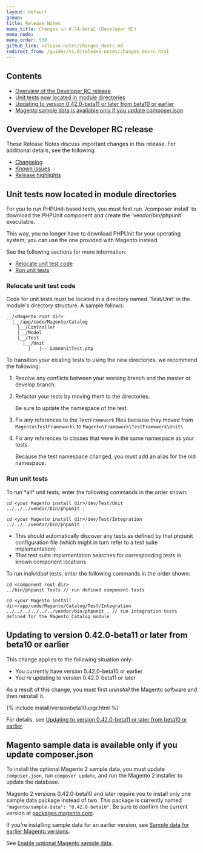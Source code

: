 ```yaml
---
layout: default
group: 
title: Release Notes
menu_title: Changes in 0.74-beta1 (Developer RC) 
menu_node: 
menu_order: 500
github_link: release-notes/changes_devrc.md
redirect_from: /guides/v1.0/release-notes/changes_devrc.html
---
```


<h2 id="changes-contents">Contents</h2>

*	<a href="#change-devrc-overview">Overview of the Developer RC release</a>
*   <a href="#change-devrc-unit">Unit tests now located in module directories</a>
*   <a href="#change-devbeta-uninstall">Updating to version 0.42.0-beta11 or later from beta10 or earlier</a>
*   <a href="#change-devbeta-sampledata">Magento sample data is available only if you update composer.json</a>

<h2 id="change-devrc-overview">Overview of the Developer RC release</h2>
These Release Notes discuss important changes in this release. For additional details, see the following:

*	<a href="{{ site.mage2100url }}CHANGELOG.md#0740-beta1" target="_blank">Changelog</a>
*	<a href="{{ site.gdeurl21 }}release-notes/known-issues.html">Known issues</a>
*	<a href="{{ site.gdeurl21 }}release-notes/bk-release-notes.html">Release highlights</a>

<h2 id="change-devrc-unit">Unit tests now located in module directories</h2>
For you to run PHPUnit-based tests, you must first run `<your Magento root dir>/composer install` to download the PHPUnit component and create the `vendor/bin/phpunit` executable. 

This way, you no longer have to download PHPUnit for your operating system; you can use the one provided with Magento instead.

See the following sections for more information:

*	<a href="#change-devrc-unit-move">Relocate unit test code</a>
*	<a href="#change-devrc-unit-run">Run unit tests</a>

<h3 id="change-devrc-unit-move">Relocate unit test code</h3>
Code for unit tests must be located in a directory named `Test/Unit` in the module's directory structure. A sample follows:

	__/<Magento root dir>
	  |__/app/code/Magento/Catalog
	    |__/Controller
	    |__/Model
	    |__/Test
	      |__/Unit
	        |   |-- SomeUnitTest.php

To transition your existing tests to using the new directories, we recommend the following:

1. Resolve any conflicts between your working branch and the master or develop branch.
2. Refactor your tests by moving them to the directories.  

	Be sure to update the namespace of the test.

3. Fix any references to the `TestFramework` files because they moved from `Magento\TestFramework\` to `Magento\Framework\TestFramework\Unit\`

4. Fix any references to classes that were in the same namespace as your tests.  

	Because the test namespace changed, you must add an alias for the old namespace.

<h3 id="change-devrc-unit-run">Run unit tests</h3>
To run *all* unit tests, enter the following commands in the order shown:

	cd <your Magento install dir>/dev/Test/Unit
	../../../vendor/bin/phpunit .

	cd <your Magento install dir>/dev/Test/Integration
	../../../vendor/bin/phpunit .


*	This should automatically discover any tests as defined by that phpunit configuration file (which might in turn refer to a test suite implementation)
*	That test suite implementation searches for corresponding tests in known component locations

To run *individual* tests, enter the following commands in the order shown:

	cd <component root dir>
	../bin/phpunit Tests // run defined component tests

	cd <your Magento install dir>/app/code/Magento/Catalog/Test/Integration
	../../../../../../vendor/bin/phpunit . // run integration tests defined for the Magento_Catalog module


<h2 id="change-devbeta-uninstall">Updating to version 0.42.0-beta11 or later from beta10 or earlier</h2>
This change applies to the following situation only:

*   You currently have version 0.42.0-beta10 or earlier
*   You're updating to version 0.42.0-beta11 or later

<div class="bs-callout bs-callout-info" id="info">
    <p>As a result of this change, you must first <em>uninstall</em> the Magento software and then reinstall it.</p>
</div>
{% include install/versionbeta10upgr.html %}

For details, see <a href="{{ site.gdeurl21 }}install-gde/install/install-cli-install.html#instgde-install-magento-updatebeta11">Updating to version 0.42.0-beta11 or later from beta10 or earlier</a>

<h2 id="change-devbeta-sampledata">Magento sample data is available only if you update composer.json</h2>

To install the optional Magento 2 sample data, you must update `composer.json`, run `composer update`, and run the Magento 2 installer to update the database.

<div class="bs-callout bs-callout-info" id="info">
<span class="glyphicon-class">
  <p>Magento 2 versions 0.42.0-beta10 and later require you to install only one sample data package instead of two. This package is currently named <code>"magento/sample-data": "0.42.0-beta10"</code>. Be sure to confirm the current version at <a href="http://packages.magento.com/#magento/sample-data" target="_blank">packages.magento.com</a>.</p>
<p>If you're installing sample data for an earlier version, see <a href="#installgde-install-sample-old">Sample data for earlier Magento versions</a>.</p></span>
</div>

See <a href="{{ site.gdeurl21 }}/install-gde/install/sample-data.html">Enable optional Magento sample data</a>.

